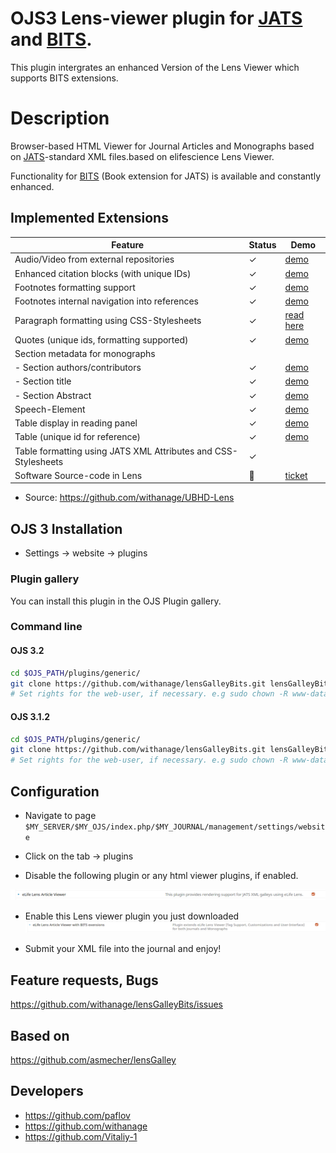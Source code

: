 # OJS3  Lens-viewer plugin for [JATS](https://jats.nlm.nih.gov/archiving/) and [BITS](https://jats.nlm.nih.gov/extensions/bits/).

This plugin intergrates an enhanced Version of the Lens Viewer which  supports BITS extensions.

# Description

Browser-based HTML Viewer for Journal Articles and Monographs based on [JATS]((https://jats.nlm.nih.gov/archiving/))-standard XML files.based on elifescience Lens Viewer.

Functionality for [BITS](https://jats.nlm.nih.gov/extensions/bits/) (Book extension for JATS)  is available and constantly enhanced.

## Implemented Extensions


| Feature |	Status | Demo |
| --- | --- | --- |
| Audio/Video from external repositories| ✓ |[demo](https://heiup.uni-heidelberg.de/reader/index/310/310-69-79515-1-10-20171115.xml#figures) |
| Enhanced citation blocks (with unique IDs)   | ✓ | [demo](https://heiup.uni-heidelberg.de/reader/index/43/43-68-231-1-10-20151008.xml#content/box_25) |
| Footnotes formatting support   | ✓ |  [demo](https://heiup.uni-heidelberg.de/reader/index/48/48-68-599-1-10-20160428.xml#footnotes/article_footnote_60)|
| Footnotes internal navigation into references   | ✓ | [demo](https://heiup.uni-heidelberg.de/reader/index/310/310-69-79515-1-10-20171115.xml#figures)|
| Paragraph formatting using CSS-Stylesheets   | ✓ |[read here](https://github.com/withanage/UBHD-Lens/blob/master/README.md#open-your-browser)|
| Quotes (unique ids, formatting supported)  | ✓ | [demo](https://heiup.uni-heidelberg.de/reader/index/48/48-68-599-1-10-20160428.xml#content/quote_2)|
| Section metadata for monographs   | | |
| - Section authors/contributors | ✓ | [demo](https://heiup.uni-heidelberg.de/reader/index/345/345-68-81466-2-10-20180620.xml#content/heading_39) |
| - Section title| ✓ |[demo](https://heiup.uni-heidelberg.de/reader/index/345/345-68-81466-2-10-20180620.xml#content/heading_39)  |
| - Section Abstract | ✓ | [demo](https://heiup.uni-heidelberg.de/reader/index/345/345-68-81466-2-10-20180620.xml#content/heading_39)  |
| Speech-Element | ✓ | [demo](https://heiup.uni-heidelberg.de/reader/index/48/48-68-599-1-10-20160428.xml#content/speech_27)|
| Table display in reading panel | ✓ | [demo](https://heiup.uni-heidelberg.de/reader/index/345/345-68-81466-2-10-20180620.xml#content/html_table_2)|
| Table (unique id for reference)   | ✓ |[demo](https://heiup.uni-heidelberg.de/reader/index/345/345-68-81466-2-10-20180620.xml#content/html_table_2) |
| Table formatting using JATS XML Attributes and CSS-Stylesheets | ✓ | |
| Software Source-code in Lens | :construction:|[ticket](https://gitlab.ub.uni-heidelberg.de/wit/verlag-portale/issues/161) | 

* Source: https://github.com/withanage/UBHD-Lens 


## OJS 3 Installation
* Settings -> website -> plugins


###  Plugin gallery

You can install this plugin in the OJS Plugin gallery.

 
### Command line

#### OJS 3.2
```bash
cd $OJS_PATH/plugins/generic/
git clone https://github.com/withanage/lensGalleyBits.git lensGalleyBits
# Set rights for the web-user, if necessary. e.g sudo chown -R www-data:www-data lensGalleyBits/
```

#### OJS 3.1.2
```bash
cd $OJS_PATH/plugins/generic/
git clone https://github.com/withanage/lensGalleyBits.git lensGalleyBits
# Set rights for the web-user, if necessary. e.g sudo chown -R www-data:www-data lensGalleyBits/
```
## Configuration

* Navigate to page  `$MY_SERVER/$MY_OJS/index.php/$MY_JOURNAL/management/settings/website`

* Click on the tab -> plugins

* Disable the following  plugin or any html viewer plugins, if enabled.

![lens_standard](templates/images/lens_stanard.png)

* Enable this Lens viewer plugin you just downloaded
![lens_bits](templates/images/lens_bits.png)


* Submit your XML file into the journal and enjoy!

## Feature requests, Bugs
https://github.com/withanage/lensGalleyBits/issues

## Based on
https://github.com/asmecher/lensGalley


## Developers
* https://github.com/paflov
* https://github.com/withanage
* https://github.com/Vitaliy-1


 
